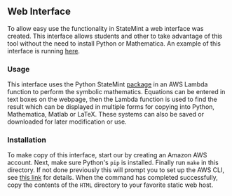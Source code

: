 ## Web Interface

To allow easy use the functionality in StateMint a web interface was created.
This interface allows students and other to take advantage of this tool without the need to install Python or Mathematica.
An example of this interface is running [here](statemint.camerondevine.me).

### Usage

This interface uses the Python StateMint [package](../python/README.md) in an AWS Lambda function to perform the symbolic mathematics.
Equations can be entered in text boxes on the webpage, then the Lambda function is used to find the result which can be displayed in multiple forms for copying into Python, Mathematica, Matlab or LaTeX.
These systems can also be saved or downloaded for later modification or use.

### Installation

To make copy of this interface, start our by creating an Amazon AWS account.
Next, make sure Python's `pip` is installed.
Finally run `make` in this directory.
If not done previously this will prompt you to set up the AWS CLI, see [this link](https://docs.aws.amazon.com/cli/latest/userguide/cli-chap-getting-started.html) for details.
When the command has completed successfully, copy the contents of the `HTML` directory to your favorite static web host.
